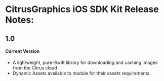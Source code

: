 CitrusGraphics iOS SDK Kit Release Notes:
==============================================

1.0
-----

#### Current Version
+ A lightweight, pure-Swift library for downloading and caching images from the Citrus cloud
+ Dynamic Assets available to module for their assets requirements

